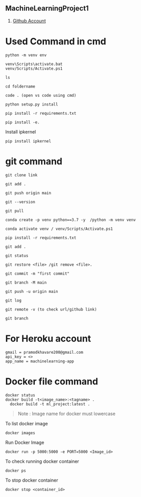 ## MachineLearningProject1
1. [Github Account](https://github.com/pramodkhavare/MachineLearningProject1.git)

# Used Command in cmd

```
python -m venv env
```
```
venv\Scripts\activate.bat 
venv/Scripts/Activate.ps1 
```

```
ls
```

```
cd foldername
```

```
code . (open vs code using cmd)
```

```
python setup.py install
```
```
pip install -r requirements.txt
```
```
pip install -e.
```
Install ipkernel
```
pip install ipkernel
```



# git command 
```
git clone link
```

```
git add .
```

```
git push origin main
```

```
git --version
```

```
git pull
```

```
conda create -p venv python==3.7 -y  /python -m venv venv 
```

``` 
conda activate venv / venv/Scripts/Activate.ps1 
```

``` 
pip install -r requirements.txt
```

```
git add .
```

```
git status
```

```
git restore <file> /git remove <file>.
```

```
git commit -m "first commit"
```

```
git branch -M main
```

```
git push -u origin main
```

```
git log
```

```
git remote -v (to check url/github link)
```

```
git branch
```

# For Heroku account
```
gmail = pramodkhavare200@gmail.com
api_key = <>
app_name = machinelearning-app
```

# Docker file command
```
docker status
docker build -t<image_name>:<tagname> .
  docker build -t ml_project:latest .
```
> Note : Image name for docker must lowercase

To list docker image
```
docker images
```

Run Docker Image
```
docker run -p 5000:5000 -e PORT=5000 <Image_id>
```

To check running docker container
```
docker ps
```

To stop docker container
```
docker stop <container_id>
```